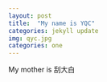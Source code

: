 ```yaml
---
layout: post
title:  "My name is YQC"
categories: jekyll update
img: qyc.jpg
categories: one
---
```


My mother is 刮大白